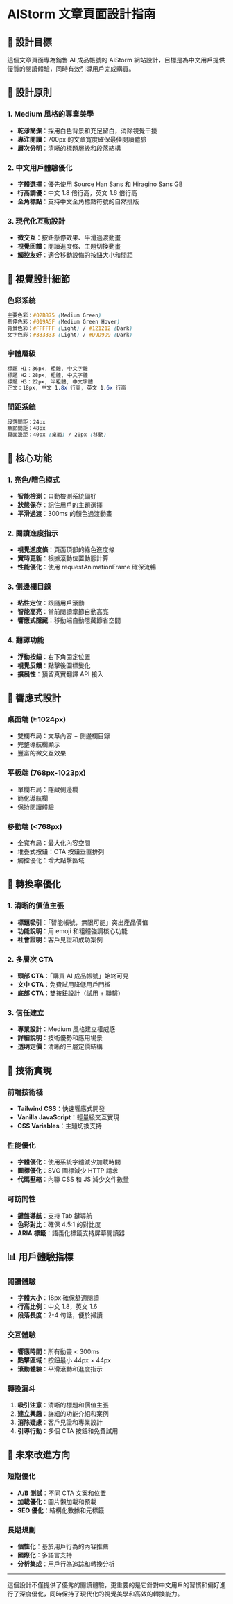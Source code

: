 # AIStorm 文章頁面設計指南

## 🎯 設計目標

這個文章頁面專為銷售 AI 成品帳號的 AIStorm 網站設計，目標是為中文用戶提供優質的閱讀體驗，同時有效引導用戶完成購買。

## 📐 設計原則

### 1. Medium 風格的專業美學
- **乾淨簡潔**：採用白色背景和充足留白，消除視覺干擾
- **專注閱讀**：700px 的文章寬度確保最佳閱讀體驗
- **層次分明**：清晰的標題層級和段落結構

### 2. 中文用戶體驗優化
- **字體選擇**：優先使用 Source Han Sans 和 Hiragino Sans GB
- **行高調優**：中文 1.8 倍行高，英文 1.6 倍行高
- **全角標點**：支持中文全角標點符號的自然排版

### 3. 現代化互動設計
- **微交互**：按鈕懸停效果、平滑過渡動畫
- **視覺回饋**：閱讀進度條、主題切換動畫
- **觸控友好**：適合移動設備的按鈕大小和間距

## 🎨 視覺設計細節

### 色彩系統
```css
主要色彩：#02B875 (Medium Green)
懸停色彩：#019A5F (Medium Green Hover)
背景色彩：#FFFFFF (Light) / #121212 (Dark)
文字色彩：#333333 (Light) / #D9D9D9 (Dark)
```

### 字體層級
```css
標題 H1：36px, 粗體, 中文字體
標題 H2：28px, 粗體, 中文字體  
標題 H3：22px, 半粗體, 中文字體
正文：18px, 中文 1.8x 行高, 英文 1.6x 行高
```

### 間距系統
```css
段落間距：24px
章節間距：48px
頁面邊距：40px (桌面) / 20px (移動)
```

## 🚀 核心功能

### 1. 亮色/暗色模式
- **智能檢測**：自動檢測系統偏好
- **狀態保存**：記住用戶的主題選擇
- **平滑過渡**：300ms 的顏色過渡動畫

### 2. 閱讀進度指示
- **視覺進度條**：頁面頂部的綠色進度條
- **實時更新**：根據滾動位置動態計算
- **性能優化**：使用 requestAnimationFrame 確保流暢

### 3. 側邊欄目錄
- **粘性定位**：跟隨用戶滾動
- **智能高亮**：當前閱讀章節自動高亮
- **響應式隱藏**：移動端自動隱藏節省空間

### 4. 翻譯功能
- **浮動按鈕**：右下角固定位置
- **視覺反饋**：點擊後圖標變化
- **擴展性**：預留真實翻譯 API 接入

## 📱 響應式設計

### 桌面端 (≥1024px)
- 雙欄布局：文章內容 + 側邊欄目錄
- 完整導航欄顯示
- 豐富的微交互效果

### 平板端 (768px-1023px)
- 單欄布局：隱藏側邊欄
- 簡化導航欄
- 保持閱讀體驗

### 移動端 (<768px)
- 全寬布局：最大化內容空間
- 堆疊式按鈕：CTA 按鈕垂直排列
- 觸控優化：增大點擊區域

## 🎯 轉換率優化

### 1. 清晰的價值主張
- **標題吸引**：「智能帳號，無限可能」突出產品價值
- **功能說明**：用 emoji 和粗體強調核心功能
- **社會證明**：客戶見證和成功案例

### 2. 多層次 CTA
- **頭部 CTA**：「購買 AI 成品帳號」始終可見
- **文中 CTA**：免費試用降低用戶門檻
- **底部 CTA**：雙按鈕設計（試用 + 聯繫）

### 3. 信任建立
- **專業設計**：Medium 風格建立權威感
- **詳細說明**：技術優勢和應用場景
- **透明定價**：清晰的三層定價結構

## 🔧 技術實現

### 前端技術棧
- **Tailwind CSS**：快速響應式開發
- **Vanilla JavaScript**：輕量級交互實現
- **CSS Variables**：主題切換支持

### 性能優化
- **字體優化**：使用系統字體減少加載時間
- **圖標優化**：SVG 圖標減少 HTTP 請求
- **代碼壓縮**：內聯 CSS 和 JS 減少文件數量

### 可訪問性
- **鍵盤導航**：支持 Tab 鍵導航
- **色彩對比**：確保 4.5:1 的對比度
- **ARIA 標籤**：語義化標籤支持屏幕閱讀器

## 📊 用戶體驗指標

### 閱讀體驗
- **字體大小**：18px 確保舒適閱讀
- **行高比例**：中文 1.8，英文 1.6
- **段落長度**：2-4 句話，便於掃讀

### 交互體驗
- **響應時間**：所有動畫 < 300ms
- **點擊區域**：按鈕最小 44px × 44px
- **滾動體驗**：平滑滾動和進度指示

### 轉換漏斗
1. **吸引注意**：清晰的標題和價值主張
2. **建立興趣**：詳細的功能介紹和案例
3. **消除疑慮**：客戶見證和專業設計
4. **引導行動**：多個 CTA 按鈕和免費試用

## 🔮 未來改進方向

### 短期優化
- **A/B 測試**：不同 CTA 文案和位置
- **加載優化**：圖片懶加載和預載
- **SEO 優化**：結構化數據和元標籤

### 長期規劃
- **個性化**：基於用戶行為的內容推薦
- **國際化**：多語言支持
- **分析集成**：用戶行為追踪和轉換分析

---

這個設計不僅提供了優秀的閱讀體驗，更重要的是它針對中文用戶的習慣和偏好進行了深度優化，同時保持了現代化的視覺美學和高效的轉換能力。 